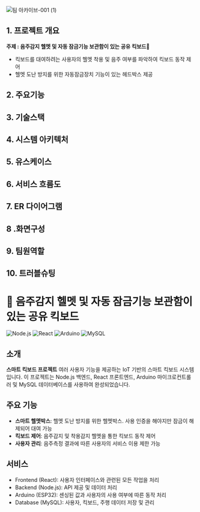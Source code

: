 
![팀 아카이브-001 (1)](https://github.com/user-attachments/assets/c459ed32-f5bb-4459-93d6-6d07c9ad7622)
## 1. 프로젝트 개요
**주제 : 음주감지 헬멧 및 자동 잠금기능 보관함이 있는 공유 킥보드🛴**
- 킥보드를 대여하려는 사용자의 헬멧 착용 및 음주 여부를 파악하여 킥보드 동작 제어
- 헬멧 도난 방지를 위한 자동잠금장치 기능이 있는 헤드박스 제공
## 2. 주요기능
## 3. 기술스택
## 4. 시스템 아키텍처
## 5. 유스케이스
## 6. 서비스 흐름도
## 7. ER 다이어그램
## 8 .화면구성
## 9. 팀원역할
## 10. 트러블슈팅

# 🛴 음주감지 헬멧 및 자동 잠금기능 보관함이 있는 공유 킥보드 

![Node.js](https://img.shields.io/badge/Node.js-339933?style=for-the-badge&logo=nodedotjs&logoColor=white)
![React](https://img.shields.io/badge/React-61DAFB?style=for-the-badge&logo=react&logoColor=white)
![Arduino](https://img.shields.io/badge/Arduino-00979D?style=for-the-badge&logo=arduino&logoColor=white)
![MySQL](https://img.shields.io/badge/MySQL-4479A1?style=for-the-badge&logo=mysql&logoColor=white)

## 소개
**스마트 킥보드 프로젝트** 여러 사용자 기능을 제공하는 IoT 기반의 스마트 킥보드 시스템입니다. 이 프로젝트는 Node.js 백엔드, React 프론트엔드, Arduino 마이크로컨트롤러 및 MySQL 데이터베이스를 사용하여 완성되었습니다.

## 주요 기능
- **스마트 헬멧박스**: 헬멧 도난 방지를 위한 헬멧박스. 사용 인증을 해야지만 잠금이 해제되어 대여 가능 
- **킥보드 제어**: 음주감지 및 착용감지 헬멧을 통한 킥보드 동작 제어
- **사용자 관리**: 음주측정 결과에 따른 사용자의 서비스 이용 제한 가능

## 서비스
- Frontend (React): 사용자 인터페이스와 관련된 모든 작업을 처리
- Backend (Node.js): API 제공 및 데이터 처리
- Arduino (ESP32): 센싱된 값과 사용자의 사용 여부에 따른 동작 처리
- Database (MySQL): 사용자, 킥보드, 주행 데이터 저장 및 관리

<!--

**Here are some ideas to get you started:**

🙋‍♀️ A short introduction - what is your organization all about?
🌈 Contribution guidelines - how can the community get involved?
👩‍💻 Useful resources - where can the community find your docs? Is there anything else the community should know?
🍿 Fun facts - what does your team eat for breakfast?
🧙 Remember, you can do mighty things with the power of [Markdown](https://docs.github.com/github/writing-on-github/getting-started-with-writing-and-formatting-on-github/basic-writing-and-formatting-syntax)
-->
